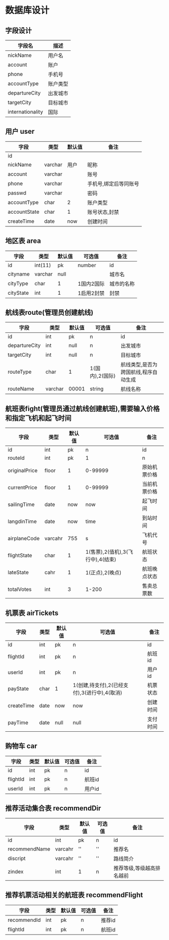 # 数据库设计
## 字段设计
| 字段名      | 描述 |
|----------| --- |
| nickName | 用户名 |
| account  | 账户 |
| phone    | 手机号 |
| accountType | 账户类型 |
| departureCity | 出发城市 |
| targetCity | 目标城市 |
| internationality | 国际 |

## 用户 user
| 字段  | 类型  | 默认值 | 备注    |
|-----|-----|-----|-------|
| id  | |     |       |
| nickName | varchar | 用户  | 昵称 |
| account | varchar |     | 账号    |
| phone | varchar |     | 手机号,绑定后等同账号 |
| passwd | varchar |     | 密码    |
| accountType | char | 2   | 账户类型  |
| accountState | char | 1   | 账号状态,封禁 |
| createTime | date | now | 创建时间  |

## 地区表 area
| 字段        | 类型      | 默认值  | 可选值 | 备注  |
|-----------|---------|------|----|-----|
| id        | int(11) | pk   | number | id |
| cityname  | varchar | null |    | 城市名 |
| cityType  | char    | 1    | 1国内2国际 | 城市的名称 |
| cityState | int     | 1    | 1启用2封禁 | 封禁 |

## 航线表route(管理员创建航线)
| 字段            | 类型   | 默认值 | 可选值         | 备注            |
|---------------|------|----|-------------|---------------|
| id            | int  | pk | n           | id            |
| departureCity | int  | null | n           | 出发城市          |
| targetCity    | int  | null | n           | 目标城市          |
| routeType     | char | 1 | 1(国内),2(国际) | 航线类型,是否为跨国航线,程序自动生成 | 
| routeName | varchar | 00001 | string | 航线名称          |

## 航班表fight(管理员通过航线创建航班),需要输入价格和指定飞机和起飞时间
| 字段            | 类型      | 默认值 | 可选值                      | 备注     |
|---------------|---------|-----|--------------------------|--------|
| id            | int     | pk  | n                        | id     |
| routeId       | int     | pk  | 1                        | n      | 对应的航线id |
| originalPrice | floor   | 1   | 0-99999                  | 原始机票价格 |
| currentPrice  | floor   | 1   | 0-99999                  | 当前机票价格 |
| sailingTime   | date    | now | now                      | 起飞时间   |
| langdinTime   | date    | now | time                     | 到站时间   |
| airplaneCode  | varcahr | 755 | s                        | 飞机代号   |
| flightState   | char    | 1   | 1(售票),2(值机),3(飞行中),4(结束) | 航班状态   |
| lateState     | cahr    | 1   | 1(正点),2(晚点)              | 航班晚点状态 |
| totalVotes    | int | 3   | 1-200                    | 售卖总票数  |

## 机票表 airTickets
| 字段       | 类型      | 默认值 | 可选值 | 备注                  |
|----------|---------|----|-----|---------------------|
| id       | int     | pk | n   | id |
| flightId | int | pk | n   | 航班id |
| userId | int | pk | n   | 用户id |
| payState | char | 1 | 1(创建,待支付),2(已经支付),3(进行中),4(取消) | 机票状态|
| createTime | date | now | now | 创建时间 |
| payTime | date | null | null | 支付时间 |

## 购物车 car
| 字段       | 类型      | 默认值 | 可选值 | 备注                  |
|----------|---------|----|-----|---------------------|
| id       | int     | pk | n   | id |
| flightId | int | pk | n   | 航班id |
| userId | int | pk | n   | 用户id |

## 推荐活动集合表 recommendDir
| 字段            | 类型      | 默认值 | 可选值 | 备注            |
|---------------|---------|----|-----|---------------|
| id            | int     | pk | n   | id            |
| recommendName | varcahr | '' | '' | 推荐名           |
| discript      | varcahr | '' | '' | 路线简介          |
| zindex        | int | 1 | n | 推荐等级,等级越高排名越前 |

## 推荐机票活动相关的航班表 recommendFlight
| 字段       | 类型      | 默认值 | 可选值 | 备注   |
|----------|---------|----|-----|------|
| recommendId | int | pk | n | 推荐id | 
| flightId | int | pk | n | 航班id |

